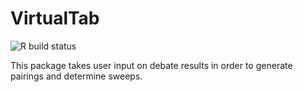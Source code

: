 # VirtualTab

![R build status](https://github.com/tidyverts/fable/workflows/R-CMD-check/badge.svg)

This package takes user input on debate results in order to generate pairings and determine sweeps. 
